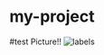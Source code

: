 # my-project

#test
Picture!!
![labels](https://github.com/user-attachments/assets/cf9c46f5-f94a-452c-b34b-c6232e29667f)
